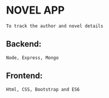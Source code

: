 # NOVEL APP
    To track the author and novel details
## Backend:
    Node, Express, Mongo
## Frontend:
    Html, CSS, Bootstrap and ES6